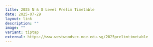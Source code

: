 ```yaml
---
title: 2025 N & O Level Prelim Timetable
date: 2025-07-29
layout: link
description: ""
image: ""
variant: tiptap
external: https://www.westwoodsec.moe.edu.sg/2025prelimtimetable
---
```

